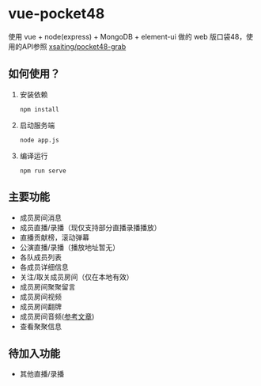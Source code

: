 # vue-pocket48

使用 vue + node(express) + MongoDB + element-ui 做的 web 版口袋48，使用的API参照 [xsaiting/pocket48-grab](https://github.com/xsaiting/pocket48-grab/wiki)

## 如何使用？

1. 安装依赖

    ```shell
    npm install
    ```

2. 启动服务端

    ```shell
    node app.js
    ```

3. 编译运行

    ```shell
    npm run serve
    ```

## 主要功能

* 成员房间消息
* 成员直播/录播（现仅支持部分直播录播播放）
* 直播贡献榜，滚动弹幕
* 公演直播/录播（播放地址暂无）
* 各队成员列表
* 各成员详细信息
* 关注/取关成员房间（仅在本地有效）
* 成员房间聚聚留言
* 成员房间视频
* 成员房间翻牌
* 成员房间音频([参考文章](http://www.cnblogs.com/yuhongda0315/p/5224188.html))
* 查看聚聚信息

## 待加入功能

* 其他直播/录播